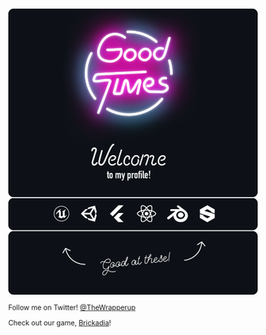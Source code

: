 <div align="center">
	<br>
		<img src="good-times2.svg">
	<br>
</div>

Follow me on Twitter! [@TheWrapperup](https://twitter.com/TheWrapperup)

Check out our game, [Brickadia](https://brickadia.com)!
